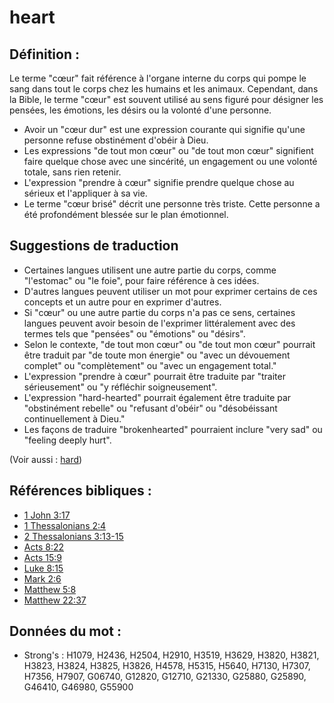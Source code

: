 # heart

## Définition :

Le terme "cœur" fait référence à l'organe interne du corps qui pompe le sang dans tout le corps chez les humains et les animaux. Cependant, dans la Bible, le terme "cœur" est souvent utilisé au sens figuré pour désigner les pensées, les émotions, les désirs ou la volonté d'une personne.

* Avoir un "cœur dur" est une expression courante qui signifie qu'une personne refuse obstinément d'obéir à Dieu.
* Les expressions "de tout mon cœur" ou "de tout mon cœur" signifient faire quelque chose avec une sincérité, un engagement ou une volonté totale, sans rien retenir.
* L'expression "prendre à cœur" signifie prendre quelque chose au sérieux et l'appliquer à sa vie.
* Le terme "cœur brisé" décrit une personne très triste. Cette personne a été profondément blessée sur le plan émotionnel.

## Suggestions de traduction

* Certaines langues utilisent une autre partie du corps, comme "l'estomac" ou "le foie", pour faire référence à ces idées.
* D'autres langues peuvent utiliser un mot pour exprimer certains de ces concepts et un autre pour en exprimer d'autres.
* Si "cœur" ou une autre partie du corps n'a pas ce sens, certaines langues peuvent avoir besoin de l'exprimer littéralement avec des termes tels que "pensées" ou "émotions" ou "désirs".
* Selon le contexte, "de tout mon cœur" ou "de tout mon cœur" pourrait être traduit par "de toute mon énergie" ou "avec un dévouement complet" ou "complètement" ou "avec un engagement total."
* L'expression "prendre à cœur" pourrait être traduite par "traiter sérieusement" ou "y réfléchir soigneusement".
* L'expression "hard-hearted" pourrait également être traduite par "obstinément rebelle" ou "refusant d'obéir" ou "désobéissant continuellement à Dieu."
* Les façons de traduire "brokenhearted" pourraient inclure "very sad" ou "feeling deeply hurt".

(Voir aussi : [hard](../other/hard.md))

## Références bibliques :

* [1 John 3:17](rc://en/tn/help/1jn/03/17)
* [1 Thessalonians 2:4](rc://en/tn/help/1th/02/04)
* [2 Thessalonians 3:13-15](rc://en/tn/help/2th/03/13)
* [Acts 8:22](rc://en/tn/help/act/08/22)
* [Acts 15:9](rc://en/tn/help/act/15/09)
* [Luke 8:15](rc://en/tn/help/luk/08/15)
* [Mark 2:6](rc://en/tn/help/mrk/02/06)
* [Matthew 5:8](rc://en/tn/help/mat/05/08)
* [Matthew 22:37](rc://en/tn/help/mat/22/37)

## Données du mot :

* Strong's : H1079, H2436, H2504, H2910, H3519, H3629, H3820, H3821, H3823, H3824, H3825, H3826, H4578, H5315, H5640, H7130, H7307, H7356, H7907, G06740, G12820, G12710, G21330, G25880, G25890, G46410, G46980, G55900
